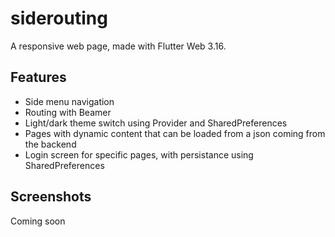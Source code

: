 # siderouting
A responsive web page, made with Flutter Web 3.16.

## Features
 - Side menu navigation
 - Routing with Beamer
 - Light/dark theme switch using Provider and SharedPreferences
 - Pages with dynamic content that can be loaded from a json coming from the backend
 - Login screen for specific pages, with persistance using SharedPreferences

## Screenshots
Coming soon